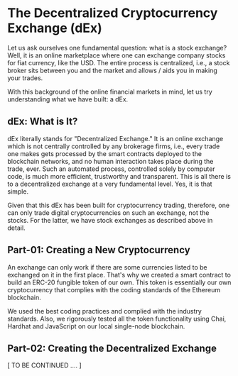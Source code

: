 # The Decentralized Cryptocurrency Exchange (dEx)

Let us ask ourselves one fundamental question: what is a stock exchange? Well, it is an online marketplace where one can exchange company stocks for fiat currency, like the USD. The entire process is centralized, i.e., a stock broker sits between you and the market and allows / aids you in making your trades.

With this background of the online financial markets in mind, let us try understanding what we have built: a dEx.

## dEx: What is It?

dEx literally stands for "Decentralized Exchange." It is an online exchange which is not centrally controlled by any brokerage firms, i.e., every trade one makes gets processed by the smart contracts deployed to the blockchain networks, and no human interaction takes place during the trade, ever. Such an automated process, controlled solely by computer code, is much more efficient, trustworthy and transparent. This is all there is to a decentralized exchange at a very fundamental level. Yes, it is that simple.

Given that this dEx has been built for cryptocurrency trading, therefore, one can only trade digital cryptocurrencies on such an exchange, not the stocks. For the latter, we have stock exchanges as described above in detail.

## Part-01: Creating a New Cryptocurrency

An exchange can only work if there are some currencies listed to be exchanged on it in the first place. That's why we created a smart contract to build an ERC-20 fungible token of our own. This token is essentially our own cryptocurrency that complies with the coding standards of the Ethereum blockchain. 

We used the best coding practices and complied with the industry standards. Also, we rigorously tested all the token functionality using Chai, Hardhat and JavaScript on our local single-node blockchain.

## Part-02: Creating the Decentralized Exchange

[ TO BE CONTINUED .... ]

